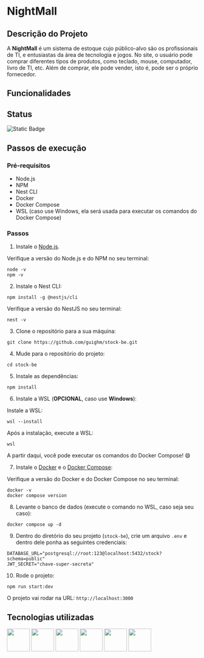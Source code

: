 # NightMall

## Descrição do Projeto
A **NightMall** é um sistema de estoque cujo público-alvo são os profissionais de TI, e entusiastas da área de tecnologia e jogos. No site, o usuário pode comprar diferentes tipos de produtos, como teclado, mouse, computador, livro de TI, etc. Além de comprar, ele pode vender, isto é, pode ser o próprio fornecedor. 

## Funcionalidades

## Status
<img alt="Static Badge" src="https://img.shields.io/badge/STATUS-EM_DESENVOLVIMENTO-green?style=for-the-badge">

## Passos de execução
### Pré-requisitos
- Node.js
- NPM
- Nest CLI
- Docker
- Docker Compose
- WSL (caso use Windows, ela será usada para executar os comandos do Docker Compose)
### Passos
1. Instale o [Node.js](https://nodejs.org/pt).

Verifique a versão do Node.js e do NPM no seu terminal:
```
node -v
npm -v
```
2. Instale o Nest CLI:
```
npm install -g @nestjs/cli
```

Verifique a versão do NestJS no seu terminal:
```
nest -v
```

3. Clone o repositório para a sua máquina:
```
git clone https://github.com/guighm/stock-be.git
```

4. Mude para o repositório do projeto:
```
cd stock-be
```

5. Instale as dependências:
```
npm install
```

6. Instale a WSL (**OPCIONAL**, caso use **Windows**):

Instale a WSL:
```
wsl --install
```

Após a instalação, execute a WSL:
```
wsl
```

A partir daqui, você pode executar os comandos do Docker Compose! 😄

7. Instale o [Docker](https://www.docker.com/) e o [Docker Compose](https://www.docker.com/):

Verifique a versão do Docker e do Docker Compose no seu terminal:
```
docker -v
docker compose version
```

8. Levante o banco de dados (execute o comando no WSL, caso seja seu caso):
```
docker compose up -d
```

9. Dentro do diretório do seu projeto (`stock-be`), crie um arquivo `.env` e dentro dele ponha as seguintes credenciais:
```
DATABASE_URL="postgresql://root:123@localhost:5432/stock?schema=public"
JWT_SECRET="chave-super-secreta"
```

10. Rode o projeto:
```
npm run start:dev
```

O projeto vai rodar na URL: `http://localhost:3000`

## Tecnologias utilizadas

<div>
<img src="https://cdn.jsdelivr.net/gh/devicons/devicon@latest/icons/nestjs/nestjs-original.svg" width="60px"/> 
<img src="https://cdn.jsdelivr.net/gh/devicons/devicon@latest/icons/nodejs/nodejs-original.svg" width="60px"/>     
<img src="https://cdn.jsdelivr.net/gh/devicons/devicon@latest/icons/typescript/typescript-original.svg" width="60px"/>  
<img src="https://cdn.jsdelivr.net/gh/devicons/devicon@latest/icons/docker/docker-original.svg" width="60px"/>
<img src="https://cdn.jsdelivr.net/gh/devicons/devicon@latest/icons/prisma/prisma-original.svg" width="60px"/>
<img src="https://cdn.jsdelivr.net/gh/devicons/devicon@latest/icons/postgresql/postgresql-original.svg" width="60px"/>          
</div>
          
